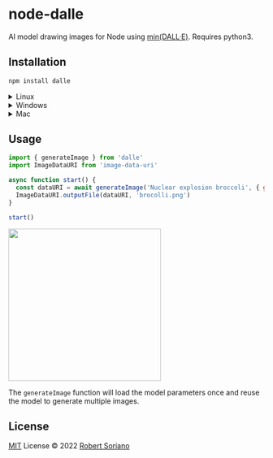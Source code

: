 # node-dalle

AI model drawing images for Node using [min(DALL·E)](https://github.com/kuprel/min-dalle). Requires python3.

## Installation

```bash
npm install dalle
```

<details>

<summary>Linux</summary>

#### Install Python
```bash
sudo apt install python3
sudo apt install python3-dev
```

#### Install Node-gyp
```bash
sudo apt install make
sudo apt install g++
sudo npm install -g node-gyp
```

</details>

<details>
<summary>Windows</summary>

#### Install Node-gyp if missing
```bash
npm install --global --production windows-build-tools
npm install -g node-gyp
```
</details>

<details>
<summary>Mac</summary>
Install XCode from AppStore, Python
</details>

## Usage

```js
import { generateImage } from 'dalle'
import ImageDataURI from 'image-data-uri'

async function start() {
  const dataURI = await generateImage('Nuclear explosion broccoli', { gridSize: 2 })
  ImageDataURI.outputFile(dataURI, 'brocolli.png')
}

start()
```

<img src="https://i.imgur.com/4g1KkYk.png" width="300" />

The `generateImage` function will load the model parameters once and reuse the model to generate multiple images.


## License

[MIT](./LICENSE) License © 2022 [Robert Soriano](https://github.com/wobsoriano)
